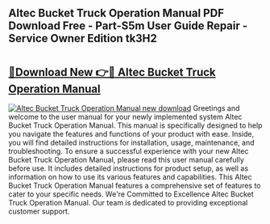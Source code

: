 ## Altec Bucket Truck Operation Manual PDF Download Free - Part-S5m User Guide Repair - Service Owner Edition tk3H2

# <h2><a href="http://bc43686.oget.top/?id=Altec+Bucket+Truck+Operation+Manual">🔗Download New 👉🔴 Altec Bucket Truck Operation Manual</a></h2>

[![Altec Bucket Truck Operation Manual new download](https://i.imgur.com/5g1atiW.png)](http://bc43686.oget.top/?id=Altec+Bucket+Truck+Operation+Manual)
Greetings and welcome to the user manual for your newly implemented system Altec Bucket Truck Operation Manual. This manual is specifically designed to help you navigate the features and functions of your product with ease. Inside, you will find detailed instructions for installation, usage, maintenance, and troubleshooting. To ensure a successful experience with your new Altec Bucket Truck Operation Manual, please read this user manual carefully before use. It includes detailed instructions for product setup, as well as information on how to use its various features and capabilities. This Altec Bucket Truck Operation Manual features a comprehensive set of features to cater to your specific needs. We're Committed to Excellence Altec Bucket Truck Operation Manual. Our team is dedicated to providing exceptional customer support.
